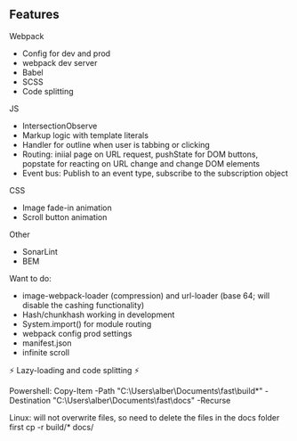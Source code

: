 ## Features

Webpack
- Config for dev and prod
- webpack dev server
- Babel
- SCSS
- Code splitting

JS
- IntersectionObserve
- Markup logic with template literals
- Handler for outline when user is tabbing or clicking
- Routing: iniial page on URL request, pushState for DOM buttons, popstate for reacting on URL change and change DOM elements
- Event bus: Publish to an event type, subscribe to the subscription object

CSS
- Image fade-in animation
- Scroll button animation

Other
- SonarLint
- BEM

Want to do:
- image-webpack-loader (compression) and url-loader (base 64; will disable the cashing functionality)
- Hash/chunkhash working in development
- System.import() for module routing
- webpack config prod settings
- manifest.json
- infinite scroll

<p>⚡ Lazy-loading and code splitting ⚡</p>


Powershell:
Copy-Item -Path "C:\Users\alber\Documents\fast\build\*" -Destination "C:\Users\alber\Documents\fast\docs" -Recurse

Linux: will not overwrite files, so need to delete the files in the docs folder first
cp -r build/* docs/
